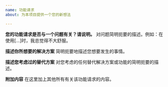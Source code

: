 ```yaml
---
name: 功能请求
about: 为本项目提供一个您的新想法

---
```


**您的功能请求是否与一个问题有关？请说明。**
对问题简明扼要的描述。例如：在使用[...]时，我总觉得不大舒服。

**描述你所想要的解决方案**
简明扼要地描述您想要发生的事情。

**描述您考虑过的替代方案**
对您考虑的任何替代解决方案或功能的简明扼要的描述。

**附加内容**
在这里加上其他所有有关该功能请求的内容。
